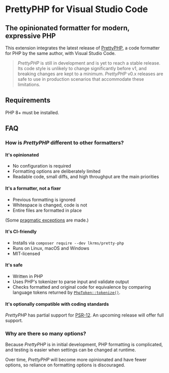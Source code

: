 # PrettyPHP for Visual Studio Code

## The opinionated formatter for modern, expressive PHP

This extension integrates the latest release of [PrettyPHP], a code formatter
for PHP by the same author, with Visual Studio Code.

> *PrettyPHP* is still in development and is yet to reach a stable release. Its
> code style is unlikely to change significantly before v1, and breaking changes
> are kept to a minimum. *PrettyPHP* v0.x releases are safe to use in production
> scenarios that accommodate these limitations.

## Requirements

PHP 8+ must be installed.

## FAQ

### How is *PrettyPHP* different to other formatters?

#### It's opinionated

- No configuration is required
- Formatting options are deliberately limited
- Readable code, small diffs, and high throughput are the main priorities

#### It's a formatter, not a fixer

- Previous formatting is ignored
- Whitespace is changed, code is not
- Entire files are formatted in place

(Some [pragmatic exceptions] are made.)

#### It's CI-friendly

- Installs via `composer require --dev lkrms/pretty-php`
- Runs on Linux, macOS and Windows
- MIT-licensed

#### It's safe

- Written in PHP
- Uses PHP's tokenizer to parse input and validate output
- Checks formatted and original code for equivalence by comparing language
  tokens returned by [`PhpToken::tokenize()`][tokenize].

#### It's optionally compatible with coding standards

*PrettyPHP* has partial support for [PSR-12]. An upcoming release will offer
full support.

### Why are there so many options?

Because *PrettyPHP* is in initial development, PHP formatting is complicated,
and testing is easier when settings can be changed at runtime.

Over time, *PrettyPHP* will become more opinionated and have fewer options, so
reliance on formatting options is discouraged.


[pragmatic exceptions]: https://github.com/lkrms/pretty-php#pragmatism
[PrettyPHP]: https://github.com/lkrms/pretty-php
[PSR-12]: https://www.php-fig.org/psr/psr-12/
[tokenize]: https://www.php.net/manual/en/phptoken.tokenize.php

